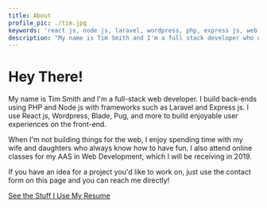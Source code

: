 ```yaml
---
title: About
profile_pic: ./tim.jpg
keywords: 'react js, node js, laravel, wordpress, php, express js, web development'
description: "My name is Tim Smith and I'm a full stack developer who uses PHP, Node js, React js, Laravel, and WordPress to build websites and apps."
---
```


# Hey There!

My name is Tim Smith and I'm a full-stack web developer. I build back-ends using PHP and Node js with frameworks such as Laravel and Express js. I use React js, Wordpress, Blade, Pug, and more to build enjoyable user experiences on the front-end.

When I'm not building things for the web, I enjoy spending time with my wife and daughters who always know how to have fun. I also attend online classes for my AAS in Web Development, which I will be receiving in 2019.

If you have an idea for a project you'd like to work on, just use the contact form on this page and you can reach me directly!

<div class="has-text-centered">
  <a href='/uses' class="button">
    See the Stuff I Use
  </a>
  <a href='Resume.pdf' class="button" target="_blank" rel="noopener noreferrer">
    My Resume
  </a>
</div>